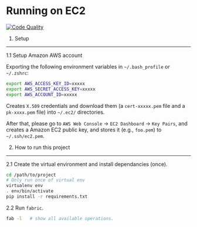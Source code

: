 Running on EC2
======================

[![Code Quality](https://landscape.io/github/eddyxu/ec2/master/landscape.png)](https://landscape.io/github/eddyxu/ec2/master)

1. Setup
----------------------

1.1 Setup Amazon AWS account

Exporting the following environment variables in `~/.bash_profile` or `~/.zshrc`:
```sh
export AWS_ACCESS_KEY_ID=xxxxx
export AWS_SECRET_ACCESS_KEY=xxxxx
export AWS_ACCOUNT_ID=xxxxx
```

Creates `X.509` credentials and download them (a `cert-xxxxx.pem` file and a `pk-xxxx.pem` file) into `~/.ec2/` directories.

After that, please go to `AWS Web Console` -> `EC2 Dashboard` -> `Key Pairs`, and creates a Amazon EC2 public key, and stores it (e.g., `foo.pem`) to `~/.ssh/ec2.pem`.

2. How to run this project
----------------------------

2.1 Create the virtual environment and install dependancies (once).

```sh
cd /path/to/project
# Only run once of virtual env
virtualenv env
. env/bin/activate
pip install -r requirements.txt
```

2.2 Run `fabric`.

```sh
fab -l   # show all available operations.
```
